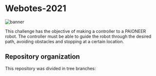 # Webotes-2021

![banner](https://user-images.githubusercontent.com/79165532/174826023-6f9b388b-36e1-412d-8620-2b2e11671143.png)

This challenge has the objective of making a controller to a PAIONEER robot.
The controller must be able to guide the robot through the desired path, avoiding obstacles and stopping at a certain location.

## Repository organization 
This repository was divided in tree branches:


